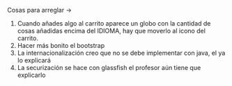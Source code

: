 Cosas para arreglar -> 
1. Cuando añades algo al carrito aparece un globo con la cantidad de cosas añadidas encima del IDIOMA, hay que moverlo al icono del carrito.
2. Hacer más bonito el bootstrap
3. La internacionalización creo que no se debe implementar con java, el ya lo explicará
4. La securización se hace con glassfish el profesor aún tiene que explicarlo 

